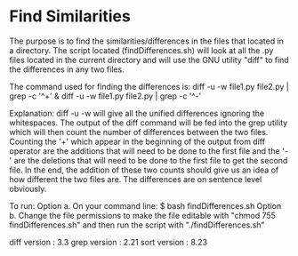 # Find Similarities

The purpose is to find the similarities/differences in the files that located in a directory.
The script located (findDifferences.sh) will look at all the .py files located in the current
directory and will use the GNU utility "diff" to find the differences in any two files.

The command used for finding the differences is:
        diff -u -w file1.py file2.py | grep -c '^+'
&       diff -u -w file1.py file2.py | grep -c '^-'

Explanation: 
diff -u -w will give all the unified differences ignoring the whitespaces. The output of the diff
command will be fed into the grep utility which will then count the number of differences between
the two files. Counting the '+' which appear in the beginning of the output from diff operator are
the additions that will need to be done to the first file and the '-' are the deletions that will
need to be done to the first file to get the second file.
In the end, the addition of these two counts should give us an idea of how different the two files
are. The differences are on sentence level obviously.


To run:
    Option a.
        On your command line: $ bash findDifferences.sh
    Option b.
        Change the file permissions to make the file editable with "chmod 755 findDifferences.sh"
        and then run the script with "./findDifferences.sh"

diff version : 3.3
grep version : 2.21
sort version : 8.23
